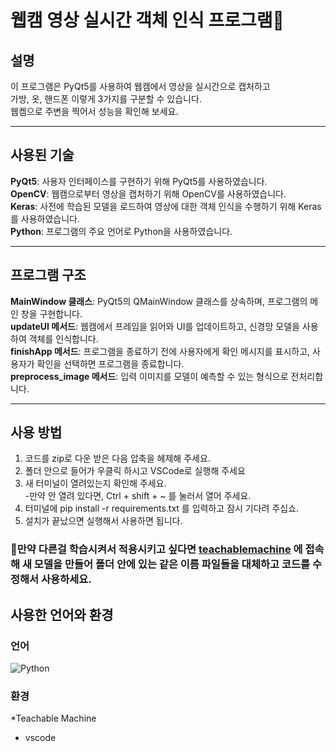 # 웹캠 영상 실시간 객체 인식 프로그램🎥

## 설명
이 프로그램은 PyQt5를 사용하여 웹캠에서 영상을 실시간으로 캡처하고<br>
가방, 옷, 핸드폰 이렇게 3가지를 구분할 수 있습니다.<br>
웹켐으로 주변을 찍어서 성능을 확인해 보세요.<br>
****

## 사용된 기술
**PyQt5**: 사용자 인터페이스를 구현하기 위해 PyQt5를 사용하였습니다.<br>
**OpenCV**: 웹캠으로부터 영상을 캡처하기 위해 OpenCV를 사용하였습니다.<br>
**Keras**: 사전에 학습된 모델을 로드하여 영상에 대한 객체 인식을 수행하기 위해 Keras를 사용하였습니다.<br>
**Python**: 프로그램의 주요 언어로 Python을 사용하였습니다.<br>
****

## 프로그램 구조
**MainWindow 클래스**: PyQt5의 QMainWindow 클래스를 상속하며, 프로그램의 메인 창을 구현합니다.<br>
**updateUI 메서드**: 웹캠에서 프레임을 읽어와 UI를 업데이트하고, 신경망 모델을 사용하여 객체를 인식합니다.<br>
**finishApp 메서드**: 프로그램을 종료하기 전에 사용자에게 확인 메시지를 표시하고, 사용자가 확인을 선택하면 프로그램을 종료합니다.<br>
**preprocess_image 메서드**: 입력 이미지를 모델이 예측할 수 있는 형식으로 전처리합니다.<br>
****

## 사용 방법

1. 코드를 zip로 다운 받은 다음 압축을 헤제해 주세요.<br>
2. 폴더 안으로 들어가 우클릭 하시고 VSCode로 실행해 주세요<br>
3. 새 터미널이 열려있는지 확인해 주세요.<br>
   -만약 안 열려 있다면, Ctrl + shift + ~ 를 눌러서 열어 주세요.<br>
5. 터미널에 pip install -r requirements.txt 를 입력하고 잠시 기다려 주십쇼.<br>
6. 설치가 끝났으면 실행해서 사용하면 됩니다.<br>

### 🤯만약 다른걸 학습시켜서 적용시키고 싶다면 [teachablemachine](https://teachablemachine.withgoogle.com/train/image) 에 접속해 새 모델을 만들어 폴더 안에 있는 같은 이름 파일들을 대체하고 코드를 수정해서 사용하세요. 

## 사용한 언어와 환경

### 언어
![Python](https://camo.githubusercontent.com/566dd742bff65d026219bbbc87c93c6b4ee3f20d92019dc38d194102fc44ddde/68747470733a2f2f696d672e736869656c64732e696f2f62616467652f507974686f6e2d3337373641423f7374796c653d666c61742d737175617265266c6f676f3d507974686f6e266c6f676f436f6c6f723d7768697465)

### 환경
*Teachable Machine<br>
* vscode<br>
